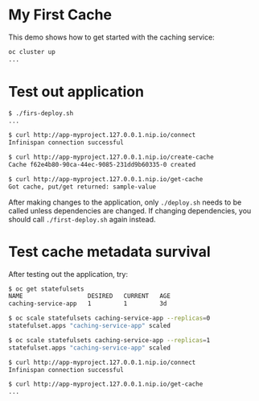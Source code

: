 # My First Cache

This demo shows how to get started with the caching service:

```bash
oc cluster up
...

```


# Test out application

```bash
$ ./firs-deploy.sh
...

$ curl http://app-myproject.127.0.0.1.nip.io/connect
Infinispan connection successful

$ curl http://app-myproject.127.0.0.1.nip.io/create-cache 
Cache f62e4b80-90ca-44ec-9085-231dd9b60335-0 created

$ curl http://app-myproject.127.0.0.1.nip.io/get-cache
Got cache, put/get returned: sample-value
```

After making changes to the application, only `./deploy.sh` needs to be called unless dependencies are changed.
If changing dependencies, you should call `./first-deploy.sh` again instead.


# Test cache metadata survival

After testing out the application, try:

```bash
$ oc get statefulsets
NAME                  DESIRED   CURRENT   AGE
caching-service-app   1         1         3d

$ oc scale statefulsets caching-service-app --replicas=0
statefulset.apps "caching-service-app" scaled

$ oc scale statefulsets caching-service-app --replicas=1
statefulset.apps "caching-service-app" scaled

$ curl http://app-myproject.127.0.0.1.nip.io/connect
Infinispan connection successful

$ curl http://app-myproject.127.0.0.1.nip.io/get-cache
...
```
